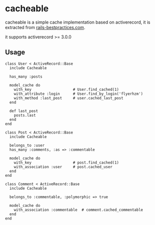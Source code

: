 cacheable
=========

cacheable is a simple cache implementation based on activerecord, it is
extracted from [rails-bestpractices.com][1].

it supports activerecord >= 3.0.0

Usage
-----

    class User < ActiveRecord::Base
      include Cacheable

      has_many :posts

      model_cache do
        with_key                   # User.find_cached(1)
        with_attribute :login      # User.find_by_login('flyerhzm')
        with_method :last_post     # user.cached_last_post
      end

      def last_post
        posts.last
      end
    end

    class Post < ActiveRecord::Base
      include Cacheable

      belongs_to :user
      has_many :comments, :as => :commentable

      model_cache do
        with_key                   # post.find_cached(1)
        with_association :user     # post.cached_user
      end
    end

    class Comment < ActiveRecord::Base
      include Cacheable

      belongs_to :commentable, :polymorphic => true

      model_cache do
        with_association :commentable  # comment.cached_commentable
      end
    end


[1]:https://github.com/flyerhzm/rails-bestpractices.com
